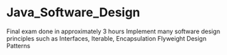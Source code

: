 # Java_Software_Design
Final exam done in approximately 3 hours
Implement many software design principles such as Interfaces, Iterable, Encapsulation Flyweight Design Patterns
